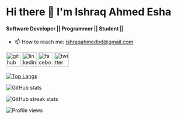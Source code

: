 # Hi there 👋 I'm Ishraq Ahmed Esha
#### Software Developer || Programmer || Student ||

- 📫 How to reach me: ishraqahmedbd@gmail.com 


[<img src='https://cdn.jsdelivr.net/npm/simple-icons@3.0.1/icons/github.svg' alt='github' height='40'>](https://github.com/ahmedishraq)  [<img src='https://cdn.jsdelivr.net/npm/simple-icons@3.0.1/icons/linkedin.svg' alt='linkedin' height='40'>](https://www.linkedin.com/in/ishraq-ahmed-esha-244978172/)  [<img src='https://cdn.jsdelivr.net/npm/simple-icons@3.0.1/icons/facebook.svg' alt='facebook' height='40'>](https://www.facebook.com/ishraq.ahmed.14)  [<img src='https://cdn.jsdelivr.net/npm/simple-icons@3.0.1/icons/twitter.svg' alt='twitter' height='40'>](https://twitter.com/ahmed_ishraq)  

[![Top Langs](https://github-readme-stats.vercel.app/api/top-langs/?username=ahmedishraq)](https://github.com/anuraghazra/github-readme-stats)

![GitHub stats](https://github-readme-stats.vercel.app/api?username=ahmedishraq&show_icons=true)  

![GitHub streak stats](https://github-readme-streak-stats.herokuapp.com/?user=ahmedishraq)  

![Profile views](https://gpvc.arturio.dev/ahmedishraq)  
